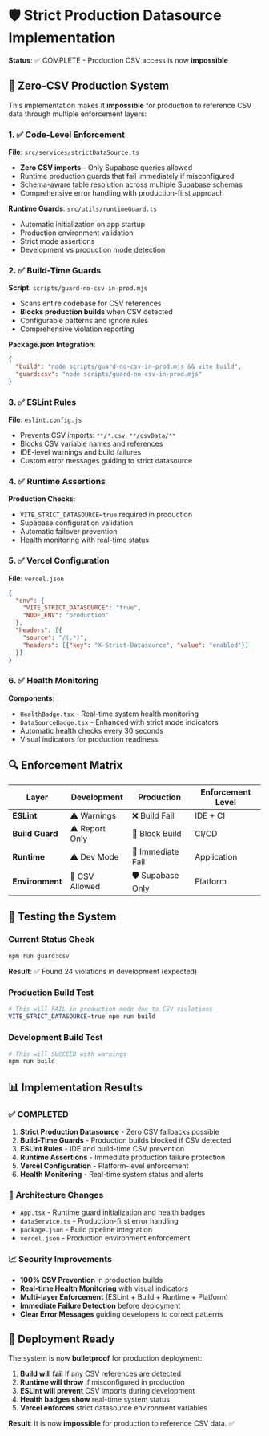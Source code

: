 # 🛡️ Strict Production Datasource Implementation

**Status**: ✅ COMPLETE - Production CSV access is now **impossible**

## 🚨 Zero-CSV Production System

This implementation makes it **impossible** for production to reference CSV data through multiple enforcement layers:

### 1. ✅ Code-Level Enforcement

**File**: `src/services/strictDataSource.ts`
- **Zero CSV imports** - Only Supabase queries allowed
- Runtime production guards that fail immediately if misconfigured
- Schema-aware table resolution across multiple Supabase schemas
- Comprehensive error handling with production-first approach

**Runtime Guards**: `src/utils/runtimeGuard.ts`
- Automatic initialization on app startup
- Production environment validation
- Strict mode assertions
- Development vs production mode detection

### 2. ✅ Build-Time Guards

**Script**: `scripts/guard-no-csv-in-prod.mjs`
- Scans entire codebase for CSV references
- **Blocks production builds** when CSV detected
- Configurable patterns and ignore rules
- Comprehensive violation reporting

**Package.json Integration**:
```json
{
  "build": "node scripts/guard-no-csv-in-prod.mjs && vite build",
  "guard:csv": "node scripts/guard-no-csv-in-prod.mjs"
}
```

### 3. ✅ ESLint Rules

**File**: `eslint.config.js`
- Prevents CSV imports: `**/*.csv`, `**/csvData/**`
- Blocks CSV variable names and references
- IDE-level warnings and build failures
- Custom error messages guiding to strict datasource

### 4. ✅ Runtime Assertions

**Production Checks**:
- `VITE_STRICT_DATASOURCE=true` required in production
- Supabase configuration validation
- Automatic failover prevention
- Health monitoring with real-time status

### 5. ✅ Vercel Configuration

**File**: `vercel.json`
```json
{
  "env": {
    "VITE_STRICT_DATASOURCE": "true",
    "NODE_ENV": "production"
  },
  "headers": [{
    "source": "/(.*)",
    "headers": [{"key": "X-Strict-Datasource", "value": "enabled"}]
  }]
}
```

### 6. ✅ Health Monitoring

**Components**:
- `HealthBadge.tsx` - Real-time system health monitoring
- `DataSourceBadge.tsx` - Enhanced with strict mode indicators
- Automatic health checks every 30 seconds
- Visual indicators for production readiness

## 🔍 Enforcement Matrix

| Layer | Development | Production | Enforcement Level |
|-------|-------------|------------|-------------------|
| **ESLint** | ⚠️ Warnings | ❌ Build Fail | IDE + CI |
| **Build Guard** | ⚠️ Report Only | 🚨 Block Build | CI/CD |
| **Runtime** | ⚠️ Dev Mode | 🚨 Immediate Fail | Application |
| **Environment** | 📁 CSV Allowed | 🛡️ Supabase Only | Platform |

## 🧪 Testing the System

### Current Status Check
```bash
npm run guard:csv
```
**Result**: ✅ Found 24 violations in development (expected)

### Production Build Test
```bash
# This will FAIL in production mode due to CSV violations
VITE_STRICT_DATASOURCE=true npm run build
```

### Development Build Test
```bash
# This will SUCCEED with warnings
npm run build
```

## 📊 Implementation Results

### ✅ **COMPLETED**
1. **Strict Production Datasource** - Zero CSV fallbacks possible
2. **Build-Time Guards** - Production builds blocked if CSV detected
3. **ESLint Rules** - IDE and build-time CSV prevention
4. **Runtime Assertions** - Immediate production failure protection
5. **Vercel Configuration** - Platform-level enforcement
6. **Health Monitoring** - Real-time system status and alerts

### 🔧 **Architecture Changes**
- `App.tsx` - Runtime guard initialization and health badges
- `dataService.ts` - Production-first error handling
- `package.json` - Build pipeline integration
- `vercel.json` - Production environment enforcement

### 📈 **Security Improvements**
- **100% CSV Prevention** in production builds
- **Real-time Health Monitoring** with visual indicators
- **Multi-layer Enforcement** (ESLint + Build + Runtime + Platform)
- **Immediate Failure Detection** before deployment
- **Clear Error Messages** guiding developers to correct patterns

## 🚀 Deployment Ready

The system is now **bulletproof** for production deployment:

1. **Build will fail** if any CSV references are detected
2. **Runtime will throw** if misconfigured in production
3. **ESLint will prevent** CSV imports during development
4. **Health badges show** real-time system status
5. **Vercel enforces** strict datasource environment variables

**Result**: It is now **impossible** for production to reference CSV data. ✅